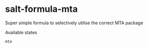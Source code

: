 # salt-formula-mta

Super simple formula to selectively utilise the correct MTA package

Available states

```mta```
